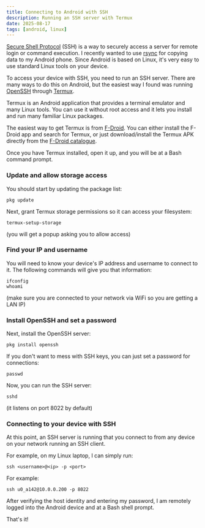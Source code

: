 ```yaml
---
title: Connecting to Android with SSH
description: Running an SSH server with Termux
date: 2025-08-17
tags: [android, linux]
---
```


[Secure Shell Protocol](https://en.wikipedia.org/wiki/Secure_Shell) (SSH) is a
way to securely access a server for remote login or command execution. I
recently wanted to use [rsync](https://rsync.samba.org) for copying data to my
Android phone. Since Android is based on Linux, it's very easy to use standard
Linux tools on your device.

To access your device with SSH, you need to run an SSH server. There are many
ways to do this on Android, but the easiest way I found was running
[OpenSSH](https://www.openssh.com) through [Termux](https://termux.dev).

Termux is an Android application that provides a terminal emulator and many
Linux tools. You can use it without root access and it lets you install and
run many familiar Linux packages.

The easiest way to get Termux is from [F-Droid](https://f-droid.org). You can
either install the F-Droid app and search for Termux, or just download/install
the Termux APK directly from the
[F-Droid catalogue](https://f-droid.org/en/packages/com.termux).

Once you have Termux installed, open it up, and you will be at a Bash command
prompt.

### Update and allow storage access

You should start by updating the package list:

```console
pkg update
```

Next, grant Termux storage permissions so it can access your filesystem:

```console
termux-setup-storage
```

(you will get a popup asking you to allow access)

### Find your IP and username

You will need to know your device's IP address and username to connect to it.
The following commands will give you that information:

```console
ifconfig
whoami
```

(make sure you are connected to your network via WiFi so you are getting a
LAN IP)

### Install OpenSSH and set a password

Next, install the OpenSSH server:

```console
pkg install openssh
```

If you don't want to mess with SSH keys, you can just set a password for
connections:

```console
passwd
```

Now, you can run the SSH server:

```console
sshd
```

(it listens on port 8022 by default)

### Connecting to your device with SSH

At this point, an SSH server is running that you connect to from any device
on your network running an SSH client.

For example, on my Linux laptop, I can simply run:

```console
ssh <username>@<ip> -p <port>
```

For example:

```console
ssh u0_a142@10.0.0.200 -p 8022
```

After verifying the host identity and entering my password, I am remotely
logged into the Android device and at a Bash shell prompt.

That's it!
